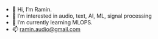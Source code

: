 - 👋 Hi, I’m Ramin. 
- 👀 I’m interested in audio, text, AI, ML, signal processing
- 🌱 I’m currently learning MLOPS.
- 📫 ramin.audio@gmail.com

<!---
raminAudio/raminAudio is a ✨ special ✨ repository because its `README.md` (this file) appears on your GitHub profile.
You can click the Preview link to take a look at your changes.
--->
